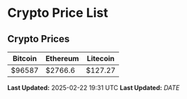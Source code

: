 # Crypto Price List

## Crypto Prices
| Bitcoin | Ethereum | Litecoin |
| ------- | -------- | -------- |
| $96587 | $2766.6 | $127.27 |
**Last Updated:** 2025-02-22 19:31 UTC
**Last Updated:** $DATE$
